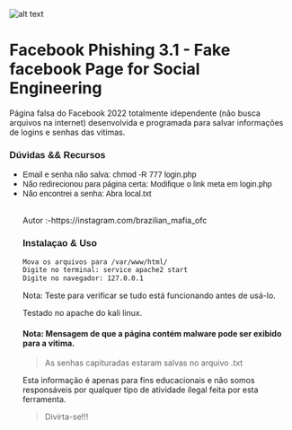 ![alt text]()
<h1>Facebook Phishing 3.1 - Fake facebook Page for Social Engineering</h1>                                                 
<p>
Página falsa do Facebook 2022 totalmente idependente (não busca arquivos na internet) desenvolvida e programada para salvar informações de logins e senhas das vitimas.
</p>
<p1>
 
<h3 style="text-align: left;">
<span style="font-family: arial;">Dúvidas && Recursos</span>
</h3>

<div>
<ul style="text-align: left;">
<li><span style="font-family: arial;">Email e senha não salva: chmod -R 777 login.php</span></li>
<li><span style="font-family: arial;">Não redirecionou para página certa: Modifique o link meta em login.php </span></li>
<li><span style="font-family: arial;">Não encontrei a senha: Abra local.txt</span></li>

<br>
 <p>Autor :-https://instagram.com/brazilian_mafia_ofc</p>

 
<h3 style="text-align: left;">
<span style="font-family: arial;">Instalaçao & Uso
</h3>

```bash 
Mova os arquivos para /var/www/html/
Digite no terminal: service apache2 start
Digite no navegador: 127.0.0.1

```
 
Nota: Teste para verificar se tudo está funcionando antes de usá-lo.

<p>
Testado no apache do kali linux.
</p>

<h4>
Nota: Mensagem de que a página contém malware pode ser exibido para a vitima.
</h4>

>As senhas capituradas estaram salvas no arquivo .txt


Esta informação é apenas para fins educacionais e não somos responsáveis por qualquer tipo de atividade ilegal feita por esta ferramenta.

>Divirta-se!!!

